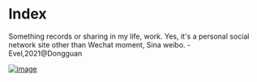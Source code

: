 Index 
=====================

Something records or sharing in my life, work. Yes, it's a personal social network site other than Wechat moment, Sina weibo. -Evel,2021@Dongguan

[![image](https://picsum.photos/360/760?random=1)](https://picsum.photos/360/760?random=1)
